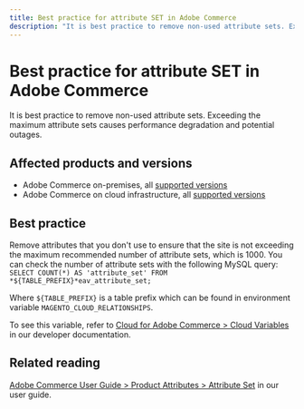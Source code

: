 ```yaml
---
title: Best practice for attribute SET in Adobe Commerce
description: "It is best practice to remove non-used attribute sets. Exceeding the maximum attribute sets causes performance degradation and potential outages."
---
```


# Best practice for attribute SET in Adobe Commerce

It is best practice to remove non-used attribute sets. Exceeding the maximum attribute sets causes performance degradation and potential outages.

## Affected products and versions

* Adobe Commerce on-premises, all [supported versions](https://magento.com/sites/default/files/magento-software-lifecycle-policy.pdf)
* Adobe Commerce on cloud infrastructure, all [supported versions](https://magento.com/sites/default/files/magento-software-lifecycle-policy.pdf)

## Best practice

Remove attributes that you don't use to ensure that the site is not exceeding the maximum recommended number of attribute sets, which is 1000. You can check the number of attribute sets with the following MySQL query: `SELECT COUNT(*) AS 'attribute_set' FROM *${TABLE_PREFIX}*eav_attribute_set;`

Where `${TABLE_PREFIX}` is a table prefix which can be found in environment variable `MAGENTO_CLOUD_RELATIONSHIPS`.

To see this variable, refer to [Cloud for Adobe Commerce > Cloud Variables](https://devdocs.magento.com/cloud/env/variables-cloud.html) in our developer documentation.

## Related reading

[Adobe Commerce User Guide > Product Attributes > Attribute Set](https://docs.magento.com/user-guide/stores/attribute-sets.html?itm_source=devdocs&itm_medium=quick_search&itm_campaign=federated_search&itm_term=attribut&_ga=2.117581577.1025526503.1592831910-1966917137.1591621744) in our user guide. 
